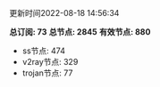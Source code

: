 更新时间2022-08-18 14:56:34

**总订阅: 73**
**总节点: 2845**
**有效节点: 880**
- ss节点: 474
- v2ray节点: 329
- trojan节点: 77

